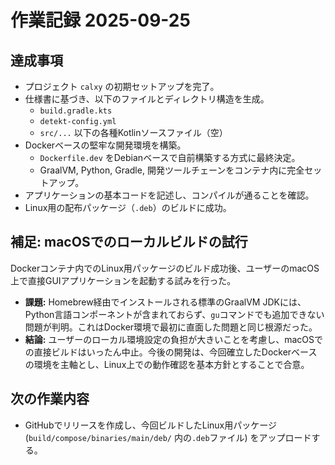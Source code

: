 # 作業記録 2025-09-25

## 達成事項

- プロジェクト `calxy` の初期セットアップを完了。
- 仕様書に基づき、以下のファイルとディレクトリ構造を生成。
  - `build.gradle.kts`
  - `detekt-config.yml`
  - `src/...` 以下の各種Kotlinソースファイル（空）
- Dockerベースの堅牢な開発環境を構築。
  - `Dockerfile.dev` をDebianベースで自前構築する方式に最終決定。
  - GraalVM, Python, Gradle, 開発ツールチェーンをコンテナ内に完全セットアップ。
- アプリケーションの基本コードを記述し、コンパイルが通ることを確認。
- Linux用の配布パッケージ（`.deb`）のビルドに成功。

## 補足: macOSでのローカルビルドの試行

Dockerコンテナ内でのLinux用パッケージのビルド成功後、ユーザーのmacOS上で直接GUIアプリケーションを起動する試みを行った。

- **課題:** Homebrew経由でインストールされる標準のGraalVM JDKには、Python言語コンポーネントが含まれておらず、`gu`コマンドでも追加できない問題が判明。これはDocker環境で最初に直面した問題と同じ根源だった。
- **結論:** ユーザーのローカル環境設定の負担が大きいことを考慮し、macOSでの直接ビルドはいったん中止。今後の開発は、今回確立したDockerベースの環境を主軸とし、Linux上での動作確認を基本方針とすることで合意。

## 次の作業内容

- GitHubでリリースを作成し、今回ビルドしたLinux用パッケージ (`build/compose/binaries/main/deb/` 内の`.deb`ファイル) をアップロードする。